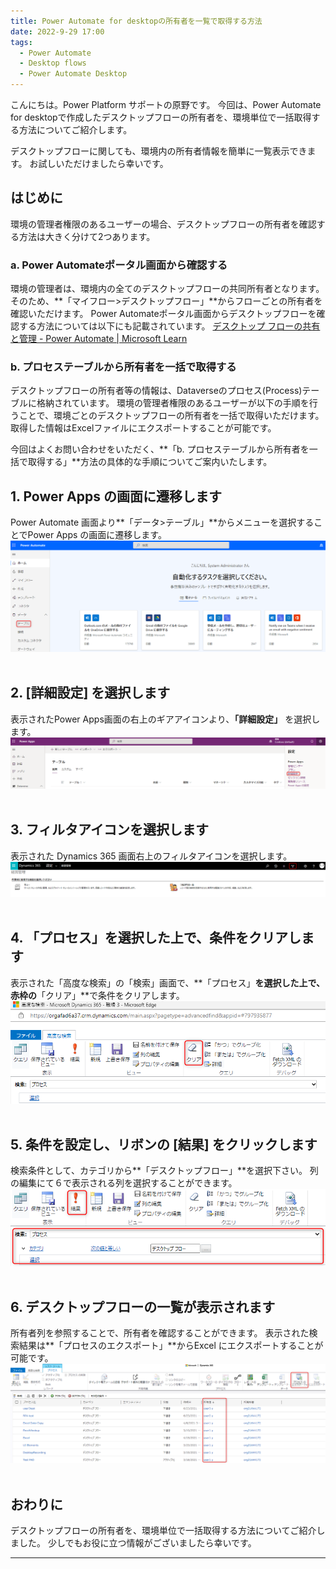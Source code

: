 ```yaml
---
title: Power Automate for desktopの所有者を一覧で取得する方法
date: 2022-9-29 17:00
tags:
  - Power Automate
  - Desktop flows
  - Power Automate Desktop
---
```


こんにちは。Power Platform サポートの原野です。
今回は、Power Automate for desktopで作成したデスクトップフローの所有者を、環境単位で一括取得する方法についてご紹介します。

デスクトップフローに関しても、環境内の所有者情報を簡単に一覧表示できます。
お試しいただけましたら幸いです。

<!-- more -->

## はじめに
環境の管理者権限のあるユーザーの場合、デスクトップフローの所有者を確認する方法は大きく分けて2つあります。

### a. Power Automateポータル画面から確認する
環境の管理者は、環境内の全てのデスクトップフローの共同所有者となります。
そのため、**「マイフロー>デスクトップフロー」**からフローごとの所有者を確認いただけます。
Power Automateポータル画面からデスクトップフローを確認する方法については以下にも記載されています。
[デスクトップ フローの共有と管理 - Power Automate | Microsoft Learn](https://learn.microsoft.com/ja-jp/power-automate/desktop-flows/manage#list-of-desktop-flows)


### b. プロセステーブルから所有者を一括で取得する
デスクトップフローの所有者等の情報は、Dataverseのプロセス(Process)テーブルに格納されています。
環境の管理者権限のあるユーザーが以下の手順を行うことで、環境ごとのデスクトップフローの所有者を一括で取得いただけます。
取得した情報はExcelファイルにエクスポートすることが可能です。


今回はよくお問い合わせをいただく、**「b. プロセステーブルから所有者を一括で取得する」**方法の具体的な手順についてご案内いたします。


## 1. Power Apps の画面に遷移します
Power Automate 画面より**「データ>テーブル」**からメニューを選択することでPower Apps の画面に遷移します。
![](./PowerAutomateDesktop-GetOwner/image1.png)
<br>
<br>
## 2. [詳細設定] を選択します
表示されたPower Apps画面の右上のギアアイコンより、**「詳細設定」** を選択します。
![](./PowerAutomateDesktop-GetOwner/image2.png)
<br>
<br>
## 3. フィルタアイコンを選択します
表示された Dynamics 365 画面右上のフィルタアイコンを選択します。
![](./PowerAutomateDesktop-GetOwner/image3.png)
<br>
<br>
## 4. 「プロセス」を選択した上で、条件をクリアします
表示された「高度な検索」の「検索」画面で、**「プロセス」**を選択した上で、赤枠の**「クリア」**で条件をクリアします。
![](./PowerAutomateDesktop-GetOwner/image4.png)
<br>
<br>
## 5. 条件を設定し、リボンの [結果] をクリックします
検索条件として、カテゴリから**「デスクトップフロー」**を選択下さい。
列の編集にて６で表示される列を選択することができます。
![](./PowerAutomateDesktop-GetOwner/image5.png)
<br>
<br>
## 6. デスクトップフローの一覧が表示されます
所有者列を参照することで、所有者を確認することができます。
表示された検索結果は**「プロセスのエクスポート」**からExcel にエクスポートすることが可能です。
![](./PowerAutomateDesktop-GetOwner/image6.png)
<br>
<br>
## おわりに

デスクトップフローの所有者を、環境単位で一括取得する方法についてご紹介しました。
少しでもお役に立つ情報がございましたら幸いです。

---
